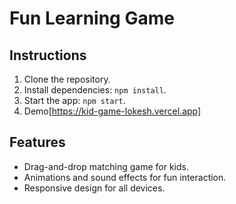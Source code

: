 # Fun Learning Game

## Instructions

1. Clone the repository.
2. Install dependencies: `npm install`.
3. Start the app: `npm start`.
4. Demo[https://kid-game-lokesh.vercel.app]

## Features

- Drag-and-drop matching game for kids.
- Animations and sound effects for fun interaction.
- Responsive design for all devices.
